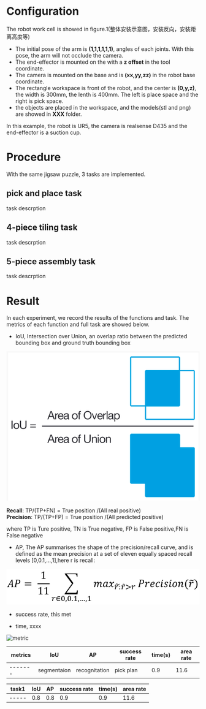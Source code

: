 # Configuration
The robot work cell is showed in figure.1(整体安装示意图，安装反向，安装距离高度等)  
- The initial pose of the arm is **(1,1,1,1,1,1)**, angles of each joints. With this pose, the arm will not occlude the camera.    
- The end-effector is mounted on the with a **z offset** in the tool coordinate.
- The camera is mounted on the base and is **(xx,yy,zz)** in the robot base coordinate.
- The rectangle workspace is front of the robot, and the center is **(0,y,z)**, the width is 300mm, the lenth is 400mm. The left is place space and the right is pick space. 
- the objects are placed in the workspace, and the models(stl and png) are showed in **XXX** folder. 

In this example, the robot is UR5, the camera is realsense D435 and the end-effector is a suction cup.

# Procedure
With the same jigsaw puzzle, 3 tasks are implemented.
## pick and place task
task descrption
## 4-piece tiling task
task descrption
## 5-piece assembly task
task descrption

# Result
In each experiment, we record the results of the functions and task. The metrics of each function and full task are showed below.   
- IoU, Intersection over Union, an overlap ratio between the predicted bounding box and ground truth bounding box

![](./IoU.png)

**Recall**: TP/(TP+FN) = True position /(All real positive)   
**Precision**: TP/(TP+FP) = True position /(All predicted positive)

where TP is Ture positive, TN is True negative, FP is False positive,FN is False negative
- AP, The AP summarises the shape of the precision/recall curve, and is defined as the mean precision at a set of eleven equally spaced recall levels [0,0.1,...,1],here r is recall:

![](./AP.png)

- success rate, this met


- time, xxxx


![metric](https://github.com/bionicdl-sustech/DeepClawBenchmark/blob/master/Documents/Jigsaw_task/metrics.png)   



metrics|IoU|AP|success rate|time(s)|area rate
-------|---|--|------------|---------|----
-------|segmentaion|recognitation|pick plan|0.9|11.6



task1|IoU|AP|success rate|time(s)|area rate
-----|---|--|------------|---------|----
-----|0.8|0.8|0.9|0.9|11.6

